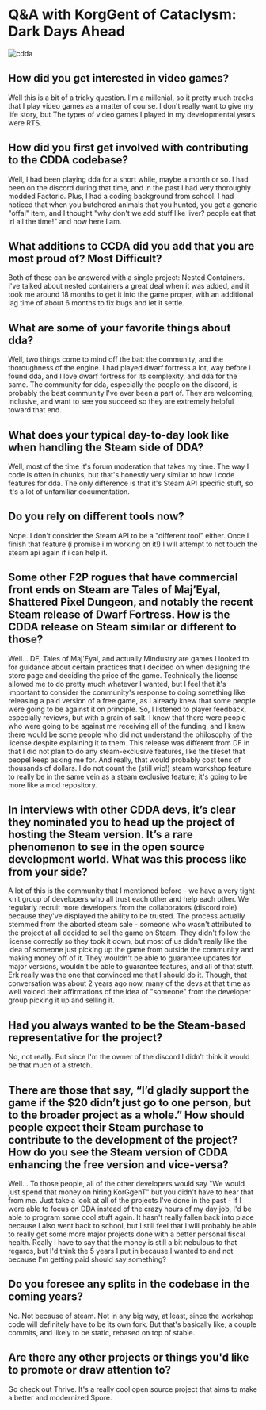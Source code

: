 # Q&A with KorgGent of Cataclysm: Dark Days Ahead

![cdda](https://cdn.cloudflare.steamstatic.com/steam/apps/2330750/header.jpg?t=1682737875)

## How did you get interested in video games?
Well this is a bit of a tricky question. I'm a millenial, so it pretty much tracks that I play video games as a matter of course. I don't really want to give my life story, but The types of video games I played in my developmental years were RTS.

## How did you first get involved with contributing to the CDDA codebase?
Well, I had been playing dda for a short while, maybe a month or so. I had been on the discord during that time, and in the past I had very thoroughly modded Factorio. Plus, I had a coding background from school.
I had noticed that when you butchered animals that you hunted, you got a generic "offal" item, and I thought "why don't we add stuff like liver? people eat that irl all the time!" and now here I am.

## What additions to CCDA did you add that you are most proud of? Most Difficult?
Both of these can be answered with a single project: Nested Containers. I've talked about nested containers a great deal when it was added, and it took me around 18 months to get it into the game proper, with an additional lag time of about 6 months to fix bugs and let it settle.

## What are some of your favorite things about dda?
Well, two things come to mind off the bat: the community, and the thoroughness of the engine.
I had played dwarf fortress a lot, way before i found dda, and I love dwarf fortress for its complexity, and dda for the same.
The community for dda, especially the people on the discord, is probably the best community I've ever been a part of. They are welcoming, inclusive, and want to see you succeed so they are extremely helpful toward that end.

## What does your typical day-to-day look like when handling the Steam side of DDA?
Well, most of the time it's forum moderation that takes my time. The way I code is often in chunks, but that's honestly very similar to how I code features for dda. The only difference is that it's Steam API specific stuff, so it's a lot of unfamiliar documentation.

## Do you rely on different tools now?
Nope. I don't consider the Steam API to be a "different tool" either. Once I finish that feature (i promise i'm working on it!) I will attempt to not touch the steam api again if i can help it.

## Some other F2P rogues that have commercial front ends on Steam are Tales of Maj’Eyal, Shattered Pixel Dungeon, and notably the recent Steam release of Dwarf Fortress. How is the CDDA release on Steam similar or different to those?
Well... DF, Tales of Maj'Eyal, and actually Mindustry are games I looked to for guidance about certain practices that I decided on when designing the store page and deciding the price of the game. Technically the license allowed me to do pretty much whatever I wanted, but I feel that it's important to consider the community's response to doing something like releasing a paid version of a free game, as I already knew that some people were going to be against it on principle. So, I listened to player feedback, especially reviews, but with a grain of salt. I knew that there were people who were going to be against me receiving all of the funding, and I knew there would be some people who did not understand the philosophy of the license despite explaining it to them.
This release was different from DF in that I did not plan to do any steam-exclusive features, like the tileset that peopel keep asking me for. And really, that would probably cost tens of thousands of dollars. I do not count the (still wip!) steam workshop feature to really be in the same vein as a steam exclusive feature; it's going to be more like a mod repository.

## In interviews with other CDDA devs, it’s clear they nominated you to head up the project of hosting the Steam version. It’s a rare phenomenon to see in the open source development world. What was this process like from your side?
A lot of this is the community that I mentioned before - we have a very tight-knit group of developers who all trust each other and help each other. We regularly recruit more developers from the collaborators (discord role) because they've displayed the ability to be trusted.
The process actually stemmed from the aborted steam sale - someone who wasn't attributed to the project at all decided to sell the game on Steam. They didn't follow the license correctly so they took it down, but most of us didn't really like the idea of someone just picking up the game from outside the community and making money off of it. They wouldn't be able to guarantee updates for major versions, wouldn't be able to guarantee features, and all of that stuff. Erk really was the one that convinced me that I should do it. Though, that conversation was about 2 years ago now, many of the devs at that time as well voiced their affirmations of the idea of "someone" from the developer group picking it up and selling it.

## Had you always wanted to be the Steam-based representative for the project?
No, not really. But since I'm the owner of the discord I didn't think it would be that much of a stretch.

## There are those that say, “I’d gladly support the game if the $20 didn’t just go to one person, but to the broader project as a whole.” How should people expect their Steam purchase to contribute to the development of the project? How do you see the Steam version of CDDA enhancing the free version and vice-versa?
Well... To those people, all of the other developers would say "We would just spend that money on hiring KorGgenT" but you didn't have to hear that from me. Just take a look at all of the projects I've done in the past - If I were able to focus on DDA instead of the crazy hours of my day job, I'd be able to program some cool stuff again. It hasn't really fallen back into place because I also went back to school, but I still feel that I will probably be able to really get some more major projects done with a better personal fiscal health. Really I have to say that the money is still a bit nebulous to that regards, but I'd think the 5 years I put in because I wanted to and not because I'm getting paid should say something?

## Do you foresee any splits in the codebase in the coming years?
No. Not because of steam. Not in any big way, at least, since the workshop code will definitely have to be its own fork. But that's basically like, a couple commits, and likely to be static, rebased on top of stable.

## Are there any other projects or things you'd like to promote or draw attention to?
Go check out Thrive. It's a really cool open source project that aims to make a better and modernized Spore.
